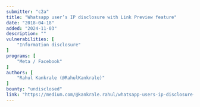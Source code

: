 ```yaml
---
submitter: "c2a"
title: "Whatsapp user’s IP disclosure with Link Preview feature"
date: "2018-04-18"
added: "2024-11-03"
description: ""
vulnerabilities: [
    "Information disclosure"
]
programs: [
    "Meta / Facebook"
]
authors: [
    "Rahul Kankrale (@RahulKankrale)"
]
bounty: "undisclosed"
link: "https://medium.com/@kankrale.rahul/whatsapp-users-ip-disclosure-with-link-preview-feature-39a477f54fba"
---
```




